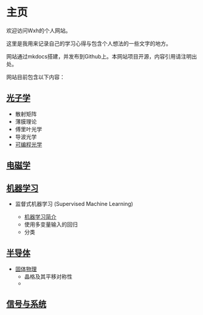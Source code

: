 # 主页

欢迎访问Wxh的个人网站。

这里是我用来记录自己的学习心得与包含个人想法的一些文字的地方。

网站通过mkdocs搭建，并发布到Github上。本网站项目开源，内容引用请注明出处。

网站目前包含以下内容：

## [光子学](photonics/photonics.md)

* 散射矩阵
* 薄膜理论
* 傅里叶光学
* 导波光学
* [可编程光学](photonics/programmable_photonics/programmable_photonics.md)

## [电磁学](electromagnetics/electromagnetics.md)

## [机器学习](machine_learning/machine_learning.md)

* 监督式机器学习 (Supervised Machine Learning)

  * [机器学习简介]()
  * 使用多变量输入的回归
  * 分类

## [半导体](semiconductor/semiconductor.md)

* [固体物理](semiconductor/solid_state/solid_state.md)
  * 晶格及其平移对称性
  * 

## [信号与系统](signals_and_systems/signals_and_systems.md)
